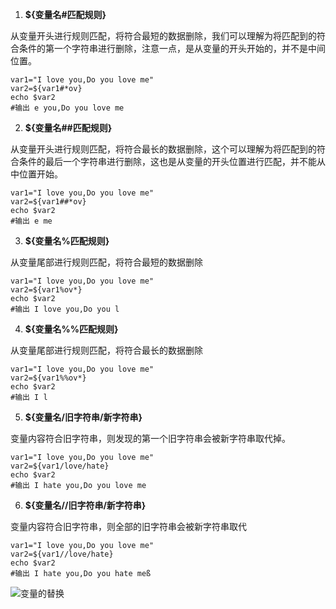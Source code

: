 1. **${变量名#匹配规则}**

从变量开头进行规则匹配，将符合最短的数据删除，我们可以理解为将匹配到的符合条件的第一个字符串进行删除，注意一点，是从变量的开头开始的，并不是中间位置。

```shell
var1="I love you,Do you love me"
var2=${var1#*ov}
echo $var2
#输出 e you,Do you love me
```

2. **${变量名##匹配规则}**

从变量开头进行规则匹配，将符合最长的数据删除，这个可以理解为将匹配到的符合条件的最后一个字符串进行删除，这也是从变量的开头位置进行匹配，并不能从中位置开始。

```shell
var1="I love you,Do you love me"
var2=${var1##*ov}
echo $var2
#输出 e me
```

3. **${变量名%匹配规则}**

从变量尾部进行规则匹配，将符合最短的数据删除

```shell
var1="I love you,Do you love me"
var2=${var1%ov*}
echo $var2
#输出 I love you,Do you l
```

4. **${变量名%%匹配规则}**

从变量尾部进行规则匹配，将符合最长的数据删除

```shell
var1="I love you,Do you love me"
var2=${var1%%ov*}
echo $var2
#输出 I l
```

5. **${变量名/旧字符串/新字符串}**

变量内容符合旧字符串，则发现的第一个旧字符串会被新字符串取代掉。

```shell
var1="I love you,Do you love me"
var2=${var1/love/hate}
echo $var2
#输出 I hate you,Do you love me
```

6. **${变量名//旧字符串/新字符串}**

变量内容符合旧字符串，则全部的旧字符串会被新字符串取代

```shell
var1="I love you,Do you love me"
var2=${var1//love/hate}
echo $var2
#输出 I hate you,Do you hate meß
```

![变量的替换](/Volumes/Work/Linux脚本/image/变量的替换.png)

